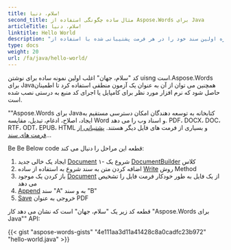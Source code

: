 ```yaml
---
title: سلام، دنیا!
second_title: مثال ساده چگونگی استفاده از Aspose.Words برای Java
articleTitle: سلام، دنیا!
linktitle: Hello World
description: "ایجاد، ویرایش و ذخیره اولین سند خود را در هر فرمت پشتیبانی شده با استفاده از Aspose.Words برای Java تجربه سادگی و قدرت آن در Java..."
type: docs
weight: 20
url: /fa/java/hello-world/
---
```


کد "سلام، جهان" اغلب اولین نمونه ساده برای نوشتن uisng است.Aspose.Words برای Javaهمچنین می توان از آن به عنوان یک آزمون منطقی استفاده کرد تا اطمینان حاصل شود که نرم افزار مورد نظر برای کامپایل یا اجرای کد منبع به درستی نصب شده است.

""Aspose.Words برای Javaکتابخانه به توسعه دهندگان امکان دسترسی مستقیم به ایجاد، اصلاح، ادغام، تبدیل، مقایسه Word و اسناد وب را می دهد. PDF، DOCX، DOC، RTF، ODT، EPUB، HTML و بسیاری از فرمت های فایل دیگر هستند. [پشتیبانی از فرمت های سند](/words/fa/java/supported-document-formats/)...

Be Be Below code قطعه این مراحل را دنبال می کند:

1. ایجاد یک خالی جدید [Document](https://reference.aspose.com/words/java/com.aspose.words/document/)
۱- شروع یک [DocumentBuilder](https://reference.aspose.com/words/java/com.aspose.words/documentbuilder/) کلاس
1. اضافه کردن متن به سند شروع به استفاده از ساده [Write](https://reference.aspose.com/words/java/com.aspose.words/documentbuilder/#write-java.lang.String) روش Method
1. باز کردن یک موجود [Document](https://reference.aspose.com/words/java/com.aspose.words/document/#Document-java.lang.String) از یک فایل به طور خودکار فرمت فایل را تشخیص می دهد
1. [Append](https://reference.aspose.com/words/java/com.aspose.words/document/#appendDocument-com.aspose.words.Document-int) سند "A" به و سند "B"
1. [Save](https://reference.aspose.com/words/java/com.aspose.words/document/#save-java.lang.String) خروجی به عنوان PDF

قطعه کد زیر یک "سلام، جهان" است که نشان می دهد کار "Aspose.Words برای Java"" API:

{{< gist "aspose-words-gists" "4e111aa3d11a41428c8a0cadfc23b972" "hello-world.java" >}}
